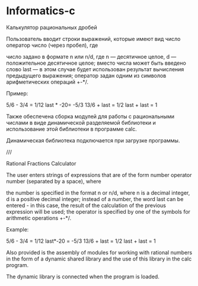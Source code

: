 # Informatics-c

Калькулятор рациональных дробей

Пользователь вводит строки выражений, которые имеют вид число оператор число (через пробел), где

число задано в формате n или n/d, где n — десятичное целое, d — положительное десятичное целое;
вместо числа может быть введено слово last — в этом случае будет использован результат вычисления предыдущего выражения;
оператор задан одним из символов арифметических операций +-*/.

Пример:

5/6 - 3/4 = 1/12
last * -20= -5/3
13/6 + last = 1/2
last + last = 1

Также обеспечена сборка модулей для работы с рациональными числами в виде динамической разделяемой библиотеки и использование этой библиотеки в программе calc. 

Динамическая библиотека подключается при загрузке программы. 

///

Rational Fractions Calculator

The user enters strings of expressions that are of the form number operator number (separated by a space), where

the number is specified in the format n or n/d, where n is a decimal integer, d is a positive decimal integer;
instead of a number, the word last can be entered - in this case, the result of the calculation of the previous expression will be used;
the operator is specified by one of the symbols for arithmetic operations +-*/.

Example:

5/6 - 3/4 = 1/12
last*-20 = -5/3
13/6 + last = 1/2
last + last = 1

Also provided is the assembly of modules for working with rational numbers in the form of a dynamic shared library and the use of this library in the calc program.

The dynamic library is connected when the program is loaded.
